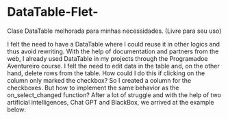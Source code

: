 # DataTable-Flet-
Clase DataTable melhorada para minhas necessidades. (Livre para seu uso)


I felt the need to have a DataTable where I could reuse it in other logics and thus avoid rewriting. With the help of documentation and partners from the web, I already used DataTable in my projects through the Programadoe Aventureiro course. I felt the need to edit data in the table and, on the other hand, delete rows from the table. How could I do this if clicking on the column only marked the checkbox? So I created a column for the checkboxes. But how to implement the same behavior as the on_select_changed function? After a lot of struggle and with the help of two artificial intelligences, Chat GPT and BlackBox, we arrived at the example below:
